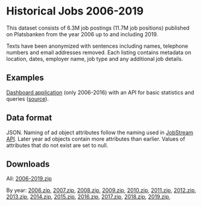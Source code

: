 # Historical Jobs 2006-2019

This dataset consists of 6.3M job postings (11.7M job positions) published on Platsbanken from the year 2006 up to and including 2019.

Texts have been anonymized with sentences including names, telephone numbers and email addresses removed. Each listing contains metadata on location, dates, employer name, job type and any additional job details.

## Examples
[Dashboard application](http://historik.azurewebsites.net/) (only 2006-2016) with an API for basic statistics and queries ([source](https://github.com/simonbe/afhistorik)).

## Data format
JSON. Naming of ad object attributes follow the naming used in [JobStream API](https://jobtechdev.se/docs/apis/jobstream/). 
Later year ad objects contain more attributes than earlier. Values of attributes that do not exist are set to null.

## Downloads

All: [2006-2019.zip](https://minio.arbetsformedlingen.se/minio/historiska-annonser/2006.zip)

By year: [2006.zip](https://minio.arbetsformedlingen.se/minio/historiska-annonser/2006.zip), [2007.zip](https://minio.arbetsformedlingen.se/minio/historiska-annonser/2007.zip), [2008.zip](https://minio.arbetsformedlingen.se/minio/historiska-annonser/2008.zip), [2009.zip](https://minio.arbetsformedlingen.se/minio/historiska-annonser/2009.zip), [2010.zip](https://minio.arbetsformedlingen.se/minio/historiska-annonser/2010.zip), [2011.zip](https://minio.arbetsformedlingen.se/minio/historiska-annonser/2011.zip), [2012.zip](https://minio.arbetsformedlingen.se/minio/historiska-annonser/2012.zip), [2013.zip](https://minio.arbetsformedlingen.se/minio/historiska-annonser/2013.zip), [2014.zip](https://minio.arbetsformedlingen.se/minio/historiska-annonser/2014.zip), [2015.zip](https://minio.arbetsformedlingen.se/minio/historiska-annonser/2015.zip), [2016.zip](https://minio.arbetsformedlingen.se/minio/historiska-annonser/2016.zip), [2017.zip](https://minio.arbetsformedlingen.se/minio/historiska-annonser/2017.zip), [2018.zip](https://minio.arbetsformedlingen.se/minio/historiska-annonser/2018.zip), [2019.zip](https://minio.arbetsformedlingen.se/minio/historiska-annonser/2019.zip),
